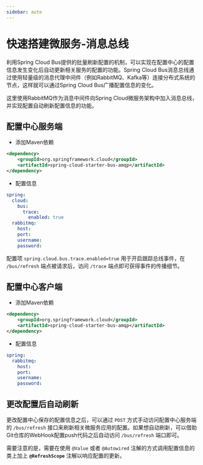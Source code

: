 ```yaml
---
sidebar: auto
---
```

# 快速搭建微服务-消息总线

利用Spring Cloud Bus提供的批量刷新配置的机制，可以实现在配置中心的配置信息发生变化后自动更新相关服务的配置的功能。Spring Cloud Bus消息总线通过使用轻量级的消息代理中间件（例如RabbitMQ、Kafka等）连接分布式系统的节点，这样就可以通过Spring Cloud Bus广播配置信息的变化。

<!-- more -->

这里使用RabbitMQ作为消息中间件向Spring Cloud微服务架构中加入消息总线，并实现配置自动刷新配置信息的功能。

## 配置中心服务端

- 添加Maven依赖

```xml
<dependency>
    <groupId>org.springframework.cloud</groupId>
    <artifactId>spring-cloud-starter-bus-amqp</artifactId>
</dependency>
```

- 配置信息

```yaml
spring:
  cloud:
    bus:
      trace:
        enabled: true
  rabbitmq:
    host: 
    port: 
    username: 
    password: 
```

配置项 `spring.cloud.bus.trace.enabled=true` 用于开启跟踪总线事件，在 `/bus/refresh` 端点被请求后，访问 `/trace` 端点即可获得事件的传播细节。

## 配置中心客户端

- 添加Maven依赖

```xml
<dependency>
    <groupId>org.springframework.cloud</groupId>
    <artifactId>spring-cloud-starter-bus-amqp</artifactId>
</dependency>
```

- 配置信息

```yaml
spring:
  rabbitmq:
    host: 
    port: 
    username: 
    password: 
```

## 更改配置后自动刷新

更改配置中心保存的配置信息之后，可以通过 `POST` 方式手动访问配置中心服务端的 `/bus/refresh` 接口来刷新相关微服务应用的配置。如果想自动刷新，可以借助Git仓库的WebHook配置push代码之后自动访问 `/bus/refresh` 端口即可。

需要注意的是，需要在使用 `@Value` 或者 `@Autowired` 注解的方式调用配置信息的类上加上 **`@RefreshScope`** 注解以响应配置的更新。
